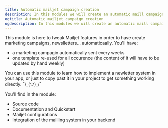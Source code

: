 ```yaml
---
title: Automatic mailjet campaign creation
description: In this modules we will create an automatic maill campaign generation (or newsletter) easily integrable in your Node / NestJS backend.
ogtitle: Automatic mailjet campaign creation
ogdescription: In this modules we will create an automatic maill campaign generation (or newsletter) easily integrable in your Node / NestJS backend.
---
```


This module is here to tweak Mailjet features in order to have create marketing campaigns, newslletters... automaticaally. You'll have:
- a marketing campagin automatically sent every weeks
- one template re-used for all occurence (the content of it will have to be updated by hand weekly)

You can use this module to learn how to implement a newletter system in your app, or just to copy past it in your project to get something working directly. ¯&#92;&#95;(ツ)&#95;/¯

You'll find in the module: 
- Source code
- Documentation and Quickstart
- Mailjet configurations
- Integration of the mailling system in your backend
